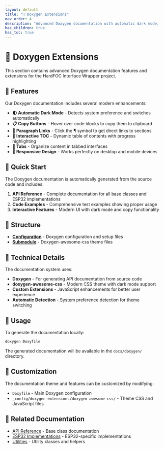 ```yaml
---
layout: default
title: "📖 Doxygen Extensions"
nav_order: 4
description: "Advanced Doxygen documentation with automatic dark mode, interactive features, and modern styling"
has_children: true
has_toc: true
---
```


# 📖 Doxygen Extensions

This section contains advanced Doxygen documentation features and extensions for the 
HardFOC Interface Wrapper project.

## 🌟 Features

Our Doxygen documentation includes several modern enhancements:

- **🌓 Automatic Dark Mode** - Detects system preference and switches automatically
- **📋 Copy Buttons** - Hover over code blocks to copy them to clipboard
- **🔗 Paragraph Links** - Click the ¶ symbol to get direct links to sections
- **📑 Interactive TOC** - Dynamic table of contents with progress highlighting
- **📑 Tabs** - Organize content in tabbed interfaces
- **📱 Responsive Design** - Works perfectly on desktop and mobile devices

## 🚀 Quick Start

The Doxygen documentation is automatically generated from the source code and includes:

1. **API Reference** - Complete documentation for all base classes and ESP32 implementations
2. **Code Examples** - Comprehensive test examples showing proper usage
3. **Interactive Features** - Modern UI with dark mode and copy functionality

## 📁 Structure

- **[Configuration](../_config/doxygen-extensions/)** - Doxygen configuration and setup files
- **[Submodule](../_config/doxygen-extensions/doxygen-awesome-css/)** - Doxygen-awesome-css theme files

## 🔧 Technical Details

The documentation system uses:

- **Doxygen** - For generating API documentation from source code
- **doxygen-awesome-css** - Modern CSS theme with dark mode support
- **Custom Extensions** - JavaScript enhancements for better user experience
- **Automatic Detection** - System preference detection for theme switching

## 📖 Usage

To generate the documentation locally:

```bash
doxygen Doxyfile
```

The generated documentation will be available in the `docs/doxygen/` directory.

## 🎨 Customization

The documentation theme and features can be customized by modifying:

- `Doxyfile` - Main Doxygen configuration
- `_config/doxygen-extensions/doxygen-awesome-css/` - Theme CSS and JavaScript files

## 🔗 Related Documentation

- [API Reference](api/) - Base class documentation
- [ESP32 Implementations](esp_api/) - ESP32-specific implementations
- [Utilities](utils/) - Utility classes and helpers
